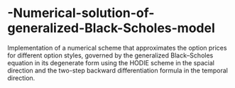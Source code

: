 # -Numerical-solution-of-generalized-Black-Scholes-model
Implementation of a numerical scheme that approximates the option prices for different option styles, governed by the generalized Black–Scholes equation in its degenerate form using the HODIE scheme in the spacial direction and the two-step backward differentiation formula in the temporal direction. 
